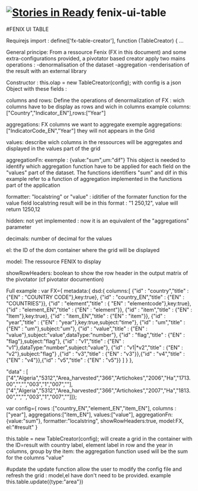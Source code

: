 [![Stories in Ready](https://badge.waffle.io/FENIX-Platform/fenix-ui-olap.png?label=ready&title=Ready)](https://waffle.io/FENIX-Platform/fenix-ui-olap)
fenix-ui-table
=============


#FENIX UI TABLE


Requirejs import : 
define(['fx-table-creator'], function (TableCreator) {
...

General principe:
From a ressource Fenix (FX in this document) and some extra-configurations provided, a pivotator based creator apply two mains operations : 
	-denormalisation of the dataset
	-aggregation
	-renderisation of the result with an external library


Constructor :
   this.olap = new TableCreator(config);
with config is a json Object with these fields :


columns and rows:
	Define the operations of denormalization of FX : wich columns have to be display as rows and wich in columns
	example columns:["Country","Indicator_EN"],rows:["Year"]




aggregations: FX columns we want to aggregate 
			exemple aggregations:["IndicatorCode_EN","Year"]
			they will not appears in the Grid

values: describe wich columns in the ressources will be aggregates and displayed in the values part of the grid


aggregationFn: 
			exemple : {value:"sum",um:"dif"}
			This object is needed to identify which 					aggregation function have to be applied for each field on the "values" part of the dataset. The functions identifiers "sum" and dif in this example refer to a function of aggregation implemented in the functions part of the application

formatter: "localstring" or "value" : iditifier of the formater function for the value field localstring result will be in this format : "1 250,12", value will return 1250,12 


hidden: not yet implemented : now it is an equivalent of the "aggregations" parameter

decimals: number of decimal for the values



el: the ID of the dom container where the grid will be displayed

model: The ressource FENIX to display

showRowHeaders: boolean to show the row header in the output matrix of the pivotator (cf pivotator documention)

Full example : 
var FX={
  metadata:{
	dsd:{
	columns:[
		{"id" : "country","title" : {"EN" : "COUNTRY CODE"},key:true},
		{"id" : "country_EN","title" : {"EN" : "COUNTRIES"}},
		{"id" : "element","title" : { "EN" : "elementcode"},key:true},
		{"id" : "element_EN","title" : {"EN" : "element"}},
		{"id" : "item","title" : {"EN" : "Item"},key:true},
		{"id" : "item_EN","title" : {"EN" : "item"}},
		{"id" : "year","title" : {"EN" : "year"},key:true,subject:"time"},
		{"id" : "um","title" : {"EN" : "um"},subject:"um"},
		{"id" : "value","title" : {"EN" : "value"},subject:"value",dataType:"number"},
		{"id" : "flag","title" : {"EN" : "flag"},subject:"flag"},
		{"id" : "v1","title" : {"EN" : "v1"},dataType:"number",subject:"value"},
		{"id" : "v1|*v2","title" : {"EN" : "v2"},subject:"flag"}	,{"id" : "v3","title" : {"EN" : "v3"}},{"id" : "v4","title" : {"EN" : "v4"}},{"id" : "v5","title" : {"EN" : "v5"}}
		]
		}
		},
  
  "data" : [
  ["4","Algeria","5312","Area_harvested","366","Artichokes","2006","Ha","1713.00","","","003","1","007",""],
  ["4","Algeria","5312","Area_harvested","366","Artichokes","2007","Ha","1813.00","","","003","1","007",""]]};

var config={
rows :["country_EN","element_EN","item_EN"],
 columns :["year"],
aggregations:["item_EN"],
values:["value"],
aggregationFn:{value:"sum"},
formatter:"localstring",
showRowHeaders:true,
model:FX,
el:"#result"
}


   this.table = new TableCreator(config);
will create a grid in the container with the ID=result with country label, element label in row and the year in columns, group by the item: the aggregation function used will be the sum for the columns "value"



#update
the update function allow the user to modify the config file and refresh the grid : model,el have don't need to be provided.
example
this.table.update({type:"area"})

